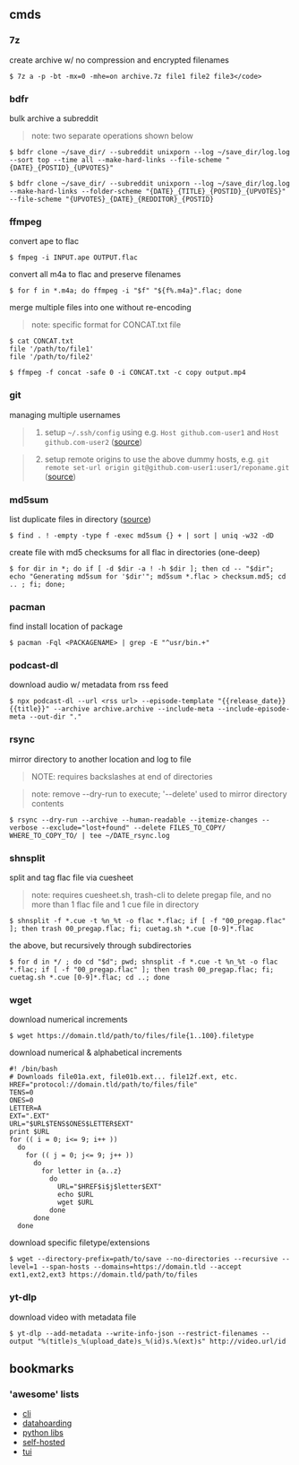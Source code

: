 ## cmds

### 7z
create archive w/ no compression and encrypted filenames
```
$ 7z a -p -bt -mx=0 -mhe=on archive.7z file1 file2 file3</code>
````

### bdfr
bulk archive a subreddit

> note: two separate operations shown below
```
$ bdfr clone ~/save_dir/ --subreddit unixporn --log ~/save_dir/log.log --sort top --time all --make-hard-links --file-scheme "{DATE}_{POSTID}_{UPVOTES}"

$ bdfr clone ~/save_dir/ --subreddit unixporn --log ~/save_dir/log.log --make-hard-links --folder-scheme "{DATE}_{TITLE}_{POSTID}_{UPVOTES}" --file-scheme "{UPVOTES}_{DATE}_{REDDITOR}_{POSTID}
```

### ffmpeg
convert ape to flac
```
$ fmpeg -i INPUT.ape OUTPUT.flac
```

convert all m4a to flac and preserve filenames
```
$ for f in *.m4a; do ffmpeg -i "$f" "${f%.m4a}".flac; done
```

merge multiple files into one without re-encoding

> note: specific format for CONCAT.txt file

```
$ cat CONCAT.txt
file '/path/to/file1'
file '/path/to/file2'

$ ffmpeg -f concat -safe 0 -i CONCAT.txt -c copy output.mp4
```

### git
managing multiple usernames

> 1. setup ```~/.ssh/config```  using e.g. ```Host github.com-user1``` and ```Host github.com-user2``` ([source](https://www.howtogeek.com/devops/how-to-fix-git-using-the-wrong-ssh-key-account/))

> 2. setup remote origins to use the above dummy hosts, e.g. ```git remote set-url origin git@github.com-user1:user1/reponame.git``` ([source](https://stackoverflow.com/questions/2432764/how-do-i-change-the-uri-url-for-a-remote-git-repository))


### md5sum
list duplicate files in directory ([source](https://unix.stackexchange.com/questions/277697/whats-the-quickest-way-to-find-duplicated-files/277707#277707))
```
$ find . ! -empty -type f -exec md5sum {} + | sort | uniq -w32 -dD
```

create file with md5 checksums for all flac in directories (one-deep)
```
$ for dir in *; do if [ -d $dir -a ! -h $dir ]; then cd -- "$dir"; echo "Generating md5sum for '$dir'"; md5sum *.flac > checksum.md5; cd .. ; fi; done;
```

### pacman
find install location of package
```
$ pacman -Fql <PACKAGENAME> | grep -E "^usr/bin.+"
```

### podcast-dl
download audio w/ metadata from rss feed
```
$ npx podcast-dl --url <rss url> --episode-template "{{release_date}} {{title}}" --archive archive.archive --include-meta --include-episode-meta --out-dir "."
```

### rsync
mirror directory to another location and log to file

> NOTE: requires backslashes at end of directories

> note: remove --dry-run to execute; '--delete' used to mirror directory contents

```
$ rsync --dry-run --archive --human-readable --itemize-changes --verbose --exclude="lost+found" --delete FILES_TO_COPY/ WHERE_TO_COPY_TO/ | tee ~/DATE_rsync.log
```


### shnsplit
split and tag flac file via cuesheet

> note: requires cuesheet.sh, trash-cli to delete pregap file, and no more than 1 flac file and 1 cue file in directory

```
$ shnsplit -f *.cue -t %n_%t -o flac *.flac; if [ -f "00_pregap.flac" ]; then trash 00_pregap.flac; fi; cuetag.sh *.cue [0-9]*.flac
```

the above, but recursively through subdirectories
```
$ for d in */ ; do cd "$d"; pwd; shnsplit -f *.cue -t %n_%t -o flac *.flac; if [ -f "00_pregap.flac" ]; then trash 00_pregap.flac; fi; cuetag.sh *.cue [0-9]*.flac; cd ..; done
```

### wget
download numerical increments
```
$ wget https://domain.tld/path/to/files/file{1..100}.filetype
```

download numerical & alphabetical increments
```
#! /bin/bash
# Downloads file01a.ext, file01b.ext... file12f.ext, etc.
HREF="protocol://domain.tld/path/to/files/file"
TENS=0
ONES=0
LETTER=A
EXT=".EXT"
URL="$URL$TENS$ONES$LETTER$EXT"
print $URL
for (( i = 0; i<= 9; i++ ))
  do
    for (( j = 0; j<= 9; j++ ))
      do
        for letter in {a..z}
          do
            URL="$HREF$i$j$letter$EXT"
            echo $URL
            wget $URL
          done
      done
  done
```

download specific filetype/extensions
```
$ wget --directory-prefix=path/to/save --no-directories --recursive --level=1 --span-hosts --domains=https://domain.tld --accept ext1,ext2,ext3 https://domain.tld/path/to/files
```

### yt-dlp
download video with metadata file
```
$ yt-dlp --add-metadata --write-info-json --restrict-filenames --output "%(title)s_%(upload_date)s_%(id)s.%(ext)s" http://video.url/id
```

## bookmarks

### 'awesome' lists
* [cli](https://github.com/agarrharr/awesome-cli-apps)
* [datahoarding](https://github.com/simon987/awesome-datahoarding)
* [python libs](https://github.com/vinta/awesome-python)
* [self-hosted](https://github.com/awesome-selfhosted/awesome-selfhosted)
* [tui](https://github.com/rothgar/awesome-tuis)

